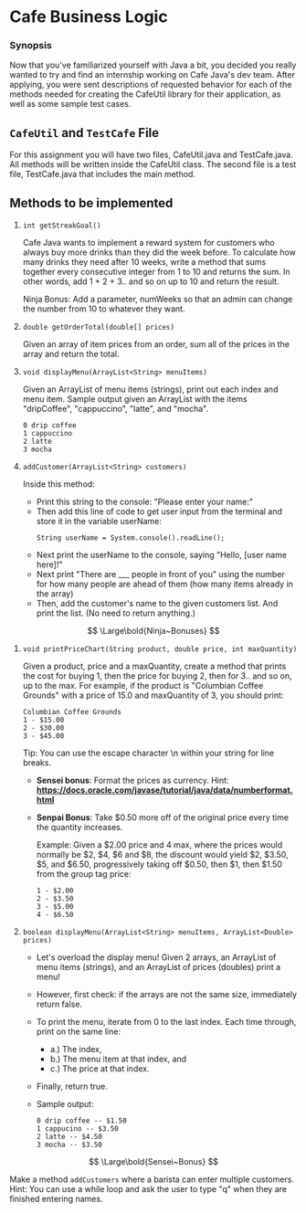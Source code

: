 # Cafe Business Logic

### **Synopsis**
Now that you've familiarized yourself with Java a bit, you decided you really wanted to try and find an internship working on Cafe Java's dev team. After applying, you were sent descriptions of requested behavior for each of the methods needed for creating the CafeUtil library for their application, as well as some sample test cases.


## `CafeUtil` and `TestCafe` File

For this assignment you will have two files, CafeUtil.java and TestCafe.java. All methods will be written inside the CafeUtil class. The second file is a test file, TestCafe.java that includes the main method. 


## Methods to be implemented

1. `int getStreakGoal()`

    Cafe Java wants to implement a reward system for customers who always buy more drinks than they did the week before. To calculate how many drinks they need after 10 weeks, write a method that sums together every consecutive integer from 1 to 10 and returns the sum. In other words, add 1 + 2 + 3.. and so on up to 10 and return the result.
    
    Ninja Bonus: Add a parameter, numWeeks so that an admin can change the number from 10 to whatever they want.

2. `double getOrderTotal(double[] prices)`
    
    Given an array of item prices from an order, sum all of the prices in the array and return the total.
    
3. `void displayMenu(ArrayList<String> menuItems)`

    Given an ArrayList of menu items (strings), print out each index and menu item. Sample output given an ArrayList with the items "dripCoffee", "cappuccino", "latte", and "mocha".
    ```
    0 drip coffee
    1 cappuccino
    2 latte
    3 mocha
    ```
 
4. `addCustomer(ArrayList<String> customers)`

    Inside this method:
    
    - Print this string to the console: "Please enter your name:"
    - Then add this line of code to get user input from the terminal and store it in the variable userName:
        ```
        String userName = System.console().readLine();
        ```
    - Next print the userName to the console, saying "Hello, [user name here]!"
    - Next print "There are ___ people in front of you" using the number for how many people are ahead of them (how many items already in the array)
    - Then, add the customer's name to the given customers list. And print the list.
    (No need to return anything.)




$$ \Large\bold{Ninja~Bonuses} $$

1. `void printPriceChart(String product, double price, int maxQuantity)`
    
    Given a product, price and a maxQuantity, create a method that prints the cost for buying 1, then the price for buying 2, then for 3.. and so on, up to the max. For example, if the product is "Columbian Coffee Grounds" with a price of 15.0 and maxQuantity of 3, you should print:
    ```
    Columbian Coffee Grounds
    1 - $15.00
    2 - $30.00
    3 - $45.00
    ```
    Tip: You can use the escape character \\n within your string for line breaks.


    - **Sensei bonus**: Format the prices as currency. Hint: **https://docs.oracle.com/javase/tutorial/java/data/numberformat.html**

    - **Senpai Bonus**: Take $0.50 more off of the original price every time the quantity increases.
        
        Example: Given a $2.00 price and 4 max, where the prices would normally be $2, $4, $6 and $8, the discount would yield $2, $3.50, $5, and $6.50, progressively taking off $0.50, then $1, then $1.50 from the group tag price:
        ```
        1 - $2.00
        2 - $3.50
        3 - $5.00
        4 - $6.50
        ```



2. `boolean displayMenu(ArrayList<String> menuItems, ArrayList<Double> prices)`
    
    - Let's overload the display menu! Given 2 arrays, an ArrayList of menu items (strings), and an ArrayList of prices (doubles) print a menu!
    
    - However, first check: if the arrays are not the same size, immediately return false.

    - To print the menu, iterate from 0 to the last index. Each time through, print on the same line:
        - a.) The index,
        - b.) The menu item at that index, and
        - c.) The price at that index.
    
    - Finally, return true.

    - Sample output:
        ```
        0 drip coffee -- $1.50
        1 cappucino -- $3.50
        2 latte -- $4.50
        3 mocha -- $3.50
        ```


$$ \Large\bold{Sensei~Bonus} $$

Make a method `addCustomers` where a barista can enter multiple customers. Hint: You can use a while loop and ask the user to type "q" when they are finished entering names.